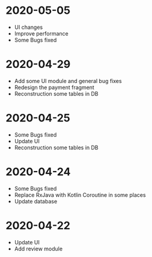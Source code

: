 # 2020-05-05
* UI changes
* Improve performance
* Some Bugs fixed
# 2020-04-29
* Add some UI module and general bug fixes
* Redesign the payment fragment
* Reconstruction some tables in DB
# 2020-04-25
* Some Bugs fixed
* Update UI
* Reconstruction some tables in DB
# 2020-04-24
* Some Bugs fixed
* Replace RxJava with Kotlin Coroutine in some places
* Update database
# 2020-04-22
* Update UI
* Add review module
